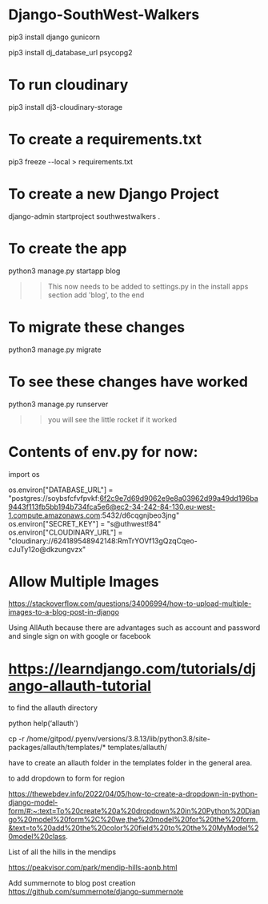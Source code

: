 # Django-SouthWest-Walkers

pip3 install django gunicorn

pip3 install dj_database_url psycopg2

# To run cloudinary

pip3 install dj3-cloudinary-storage

# To create a requirements.txt

pip3 freeze --local > requirements.txt

# To create a new Django Project

django-admin startproject southwestwalkers .

# To create the app 

python3 manage.py startapp blog

>> This now needs to be added to settings.py in the install apps section add 'blog', to the end

# To migrate these changes

python3 manage.py migrate

# To see these changes have worked

python3 manage.py runserver

>> you will see the little rocket if it worked

# Contents of env.py for now: 

import os

os.environ["DATABASE_URL"] = "postgres://soybsfcfvfpvkf:6f2c9e7d69d9062e9e8a03962d99a49dd196ba9443f113fb5bb194b734fca5e6@ec2-34-242-84-130.eu-west-1.compute.amazonaws.com:5432/d6cqgnjbeo3jng"
os.environ["SECRET_KEY"] = "s@uthwest!84"
os.environ["CLOUDINARY_URL"] = "cloudinary://624189548942148:RmTrYOVf13gQzqCqeo-cJuTy12o@dkzungvzx"

# Allow Multiple Images

https://stackoverflow.com/questions/34006994/how-to-upload-multiple-images-to-a-blog-post-in-django


Using AllAuth because there are advantages such as account and password and single sign on with google or facebook 
# https://learndjango.com/tutorials/django-allauth-tutorial


to find the allauth directory

python
help(‘allauth')

cp -r /home/gitpod/.pyenv/versions/3.8.13/lib/python3.8/site-packages/allauth/templates/* templates/allauth/

have to create an allauth folder in the templates folder in the general area. 

to add dropdown to form for region

https://thewebdev.info/2022/04/05/how-to-create-a-dropdown-in-python-django-model-form/#:~:text=To%20create%20a%20dropdown%20in%20Python%20Django%20model%20form%2C%20we,the%20model%20for%20the%20form.&text=to%20add%20the%20color%20field%20to%20the%20MyModel%20model%20class.



List of all the hills in the mendips

https://peakvisor.com/park/mendip-hills-aonb.html


Add summernote to blog post creation
https://github.com/summernote/django-summernote